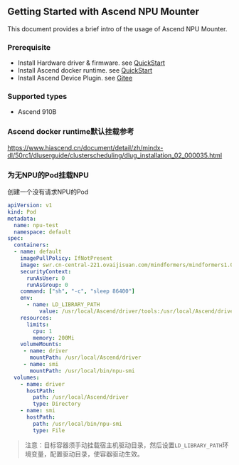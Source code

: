 ## Getting Started with Ascend NPU Mounter

This document provides a brief intro of the usage of Ascend NPU Mounter.

### Prerequisite

* Install Hardware driver & firmware. see [QuickStart](https://www.hiascend.com/document/detail/zh/CANNCommunityEdition/80RC2alpha003/quickstart/quickstart/quickstart_18_0005.html)
* Install Ascend docker runtime. see [QuickStart](https://www.hiascend.com/document/detail/zh/mindx-dl/60rc1/clusterscheduling/dockerruntimeug/dlruntime_ug_007.html)
* Install Ascend Device Plugin. see [Gitee](https://gitee.com/ascend/ascend-device-plugin)

### Supported types

* Ascend 910B

### Ascend docker runtime默认挂载参考

https://www.hiascend.cn/document/detail/zh/mindx-dl/50rc1/dluserguide/clusterscheduling/dlug_installation_02_000035.html

### 为无NPU的Pod挂载NPU

创建一个没有请求NPU的Pod

```yaml
apiVersion: v1
kind: Pod
metadata:
  name: npu-test
  namespace: default
spec:
  containers:
  - name: default
    imagePullPolicy: IfNotPresent
    image: swr.cn-central-221.ovaijisuan.com/mindformers/mindformers1.0_mindspore2.2.11:aarch_20240125
    securityContext:
      runAsUser: 0
      runAsGroup: 0
    command: ["sh", "-c", "sleep 86400"]
    env:
      - name: LD_LIBRARY_PATH
          value: /usr/local/Ascend/driver/tools:/usr/local/Ascend/driver/lib64:/usr/local/Ascend/driver/lib64/driver:/usr/local/Ascend/driver/lib64/common:$LD_LIBRARY_PATH
    resources:
      limits:
        cpu: 1
        memory: 200Mi
    volumeMounts:
     - name: driver
       mountPath: /usr/local/Ascend/driver
     - name: smi
       mountPath: /usr/local/bin/npu-smi
  volumes:
    - name: driver
      hostPath:
        path: /usr/local/Ascend/driver
        type: Directory
    - name: smi
      hostPath:
        path: /usr/local/bin/npu-smi
        type: File
```

> 注意：目标容器须手动挂载宿主机驱动目录，然后设置`LD_LIBRARY_PATH`环境变量，配置驱动目录，使容器驱动生效。